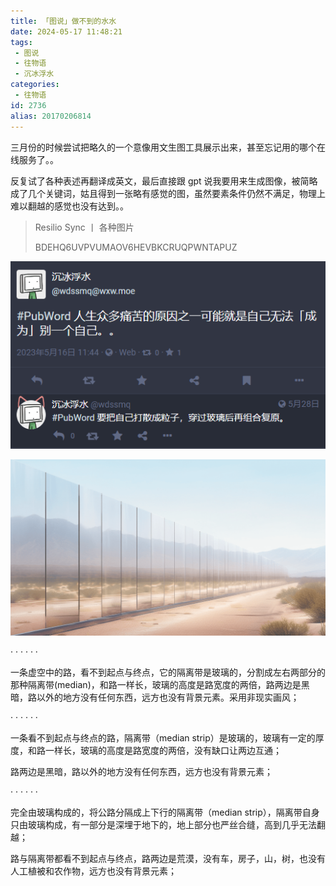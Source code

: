 ```yaml
---
title: 「图说」做不到的水水
date: 2024-05-17 11:48:21
tags:
 - 图说
 - 往物语
 - 沉冰浮水
categories:
 - 往物语
id: 2736
alias: 20170206814
---
```


三月份的时候尝试把略久的一个意像用文生图工具展示出来，甚至忘记用的哪个在线服务了。。

<!--more-->

反复试了各种表述再翻译成英文，最后直接跟 gpt 说我要用来生成图像，被简略成了几个关键词，姑且得到一张略有感觉的图，虽然要素条件仍然不满足，物理上难以翻越的感觉也没有达到。。

> Resilio Sync 丨 各种图片
>
> BDEHQ6UVPVUMAOV6HEVBKCRUQPWNTAPUZ


![2023-06-07](2023-06-07.png "2023-06-07")


![2024-03-18](2024-03-18.png "2024-03-18")


· · · · · ·


一条虚空中的路，看不到起点与终点，它的隔离带是玻璃的，分割成左右两部分的那种隔离带(median)，和路一样长，玻璃的高度是路宽度的两倍，路两边是黑暗，路以外的地方没有任何东西，远方也没有背景元素。采用非现实画风；

· · · · · ·

一条看不到起点与终点的路，隔离带（median strip）是玻璃的，玻璃有一定的厚度，和路一样长，玻璃的高度是路宽度的两倍，没有缺口让两边互通；

路两边是黑暗，路以外的地方没有任何东西，远方也没有背景元素；

· · · · · ·

完全由玻璃构成的，将公路分隔成上下行的隔离带（median strip），隔离带自身只由玻璃构成，有一部分是深埋于地下的，地上部分也严丝合缝，高到几乎无法翻越；

路与隔离带都看不到起点与终点，路两边是荒漠，没有车，房子，山，树，也没有人工植被和农作物，远方也没有背景元素；

